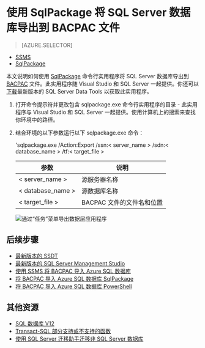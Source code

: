 <properties
   pageTitle="使用 SqlPackage 将 SQL Server 数据库导出到 BACPAC 文件 | Azure"
   description="Azure SQL 数据库, 数据库迁移, 导出数据库, 导出 BACPAC 文件, sqlpackage"
   services="sql-database"
   documentationCenter=""
   authors="CarlRabeler"
   manager="jhubbard"
   editor=""/>

<tags
   ms.service="sql-database"
   ms.devlang="NA"
   ms.topic="article"
   ms.tgt_pltfrm="NA"
   ms.workload="sqldb-migrate"
   ms.date="08/24/2016"
   wacn.date="10/17/2016"
   ms.author="carlrab"/>  


# 使用 SqlPackage 将 SQL Server 数据库导出到 BACPAC 文件

> [AZURE.SELECTOR]
- [SSMS](/documentation/articles/sql-database-cloud-migrate-compatible-export-bacpac-ssms/)
- [SqlPackage](/documentation/articles/sql-database-cloud-migrate-compatible-export-bacpac-sqlpackage/)

本文说明如何使用 [SqlPackage](https://msdn.microsoft.com/zh-cn/library/hh550080.aspx) 命令行实用程序将 SQL Server 数据库导出到 [BACPAC](https://msdn.microsoft.com/zh-cn/library/ee210546.aspx#Anchor_4) 文件。此实用程序随 Visual Studio 和 SQL Server 一起提供。你还可以[下载](https://msdn.microsoft.com/zh-cn/library/mt204009.aspx)最新版本的 SQL Server Data Tools 以获取此实用程序。

1. 打开命令提示符并更改包含 sqlpackage.exe 命令行实用程序的目录 - 此实用程序与 Visual Studio 和 SQL Server 一起提供。使用计算机上的搜索来查找你环境中的路径。
2. 结合环境的以下参数运行以下 sqlpackage.exe 命令：

	'sqlpackage.exe /Action:Export /ssn:< server_name > /sdn:< database_name > /tf:< target_file >

	| 参数 | 说明 |
	|---|---|
	| < server_name > | 源服务器名称 |
	| < database_name > | 源数据库名称 |
	| < target_file > | BACPAC 文件的文件名和位置 |

	![通过“任务”菜单导出数据层应用程序](./media/sql-database-cloud-migrate/TestForCompatibilityUsingSQLPackage01b.png)  


## 后续步骤

- [最新版本的 SSDT](https://msdn.microsoft.com/zh-cn/library/mt204009.aspx)
- [最新版本的 SQL Server Management Studio](https://msdn.microsoft.com/zh-cn/library/mt238290.aspx)
- [使用 SSMS 将 BACPAC 导入 Azure SQL 数据库](/documentation/articles/sql-database-cloud-migrate-compatible-import-bacpac-ssms/)
- [将 BACPAC 导入 Azure SQL 数据库 SqlPackage](/documentation/articles/sql-database-cloud-migrate-compatible-import-bacpac-sqlpackage/)
- [将 BACPAC 导入 Azure SQL 数据库 PowerShell](/documentation/articles/sql-database-import-powershell/)

## 其他资源

- [SQL 数据库 V12](/documentation/articles/sql-database-v12-whats-new/)
- [Transact-SQL 部分支持或不支持的函数](/documentation/articles/sql-database-transact-sql-information/)
- [使用 SQL Server 迁移助手迁移非 SQL Server 数据库](http://blogs.msdn.com/b/ssma/)

<!---HONumber=Mooncake_1010_2016-->